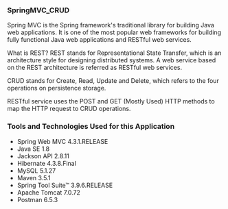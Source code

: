 ### SpringMVC_CRUD
Spring MVC is the Spring framework's traditional library for building Java web applications. It is one of the most popular web frameworks for building fully functional Java web applications and RESTful web services.

What is REST? REST stands for Representational State Transfer, which is an architecture style for designing distributed systems. A web service based on the REST architecture is referred as RESTful web services.

CRUD stands for Create, Read, Update and Delete, which refers to the four operations on persistence storage.  

RESTful service uses the POST and GET (Mostly Used)  HTTP methods to map the HTTP request to CRUD operations.

### Tools and Technologies Used for this Application
* Spring Web MVC 4.3.1.RELEASE
* Java SE 1.8
* Jackson API 2.8.11
* Hibernate 4.3.8.Final
* MySQL 5.1.27    
* Maven 3.5.1
* Spring Tool Suite™ 3.9.6.RELEASE
* Apache Tomcat 7.0.72
* Postman 6.5.3
